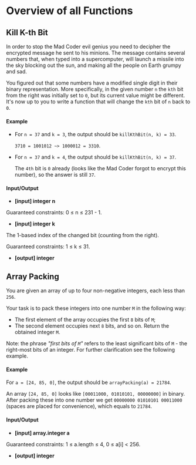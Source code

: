 # Overview of all Functions

## Kill K-th Bit

In order to stop the Mad Coder evil genius you need to decipher the encrypted message he sent to his minions. The message contains several numbers that, when typed into a supercomputer, will launch a missile into the sky blocking out the sun, and making all the people on Earth grumpy and sad.

You figured out that some numbers have a modified single digit in their binary representation. More specifically, in the given number `n` the `kth` bit from the right was initially set to `0`, but its current value might be different. It's now up to you to write a function that will change the `kth` bit of `n` back to `0`.

#### Example

* For `n = 37` and `k = 3`, the output should be
  `killKthBit(n, k) = 33`.

  `3710 = 1001012 ~> 1000012 = 3310`.

* For `n = 37` and `k = 4`, the output should be
  `killKthBit(n, k) = 37`.

  The `4th` bit is `0` already (looks like the Mad Coder forgot to encrypt this number), so the answer is still `37`.

#### Input/Output

* **[input] integer n**

Guaranteed constraints:
0 ≤ n ≤ 231 - 1.

* **[input] integer k**

The 1-based index of the changed bit (counting from the right).

Guaranteed constraints:
1 ≤ k ≤ 31.

* **[output] integer**

## Array Packing

You are given an array of up to four non-negative integers, each less than `256`.

Your task is to pack these integers into one number `M` in the following way:

* The first element of the array occupies the first `8` bits of `M`;
* The second element occupies next `8` bits, and so on.
Return the obtained integer `M`.

Note: the phrase *"first bits of `M`"* refers to the least significant bits of `M` - the right-most bits of an integer. For further clarification see the following example.

#### Example

For `a = [24, 85, 0]`, the output should be
`arrayPacking(a) = 21784`.

An array `[24, 85, 0]` looks like `[00011000, 01010101, 00000000]` in binary.
After packing these into one number we get `00000000 01010101 00011000` (spaces are placed for convenience), which equals to `21784`.

#### Input/Output

* **[input] array.integer a**

Guaranteed constraints:
1 ≤ a.length ≤ 4,
0 ≤ a[i] < 256.

* **[output] integer**